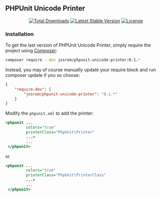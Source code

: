 ## PHPUnit Unicode Printer

<p align="center">
<a href="https://packagist.org/packages/josrom/phpunit-unicode-printer"><img src="https://poser.pugx.org/josrom/phpunit-unicode-printer/d/total.svg" alt="Total Downloads"></a>
<a href="https://packagist.org/packages/josrom/phpunit-unicode-printer"><img src="https://poser.pugx.org/josrom/phpunit-unicode-printer/v/stable.svg" alt="Latest Stable Version"></a>
<a href="https://packagist.org/packages/josrom/phpunit-unicode-printer"><img src="https://poser.pugx.org/josrom/phpunit-unicode-printer/license.svg" alt="License"></a>
</p>

### Installation

To get the last version of PHPUnit Unicode Printer, simply require the project using [Composer](https://getcomposer.org/):

```bash
composer require --dev josrom/phpunit-unicode-printer:0.1.*
```

Instead, you may of course manually update your require block and run composer update if you so choose:

```json
{
    "require-dev": {
        "josrom/phpunit-unicode-printer": "0.1.*"
    }
}
```

Modify the `phpunit.xml` to add the printer:

```xml
<phpunit ...
         colors="true"
         printerClass="PhpUnit\Printer"
         ...>
         ...
 </phpunit>
```
or

```xml
<phpunit ...
         colors="true"
         printerClass="PhpUnit\PrinterClass"
         ...>
         ...
 </phpunit>
```